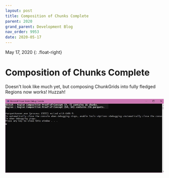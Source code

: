 ```yaml
---
layout: post
title: Composition of Chunks Complete
parent: 2020
grand_parent: Development Blog
nav_order: 9953
date: 2020-05-17
---
```

May 17, 2020
{: .float-right}

# Composition of Chunks Complete

Doesn't look like much yet, but composing ChunkGrids into fully fledged Regions now works!
Huzzah! 

![A console output log showing before and after for a Parquet composition instruction.](image-2020-05-17.jpg)
